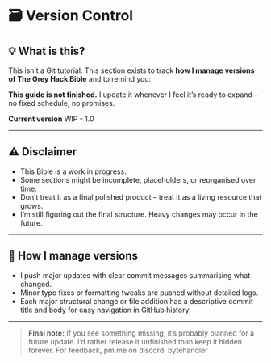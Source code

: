 # 🗃️ Version Control

## 💡 What is this?

This isn’t a Git tutorial.
This section exists to track **how I manage versions of The Grey Hack Bible** and to remind you:

**This guide is not finished.**
I update it whenever I feel it’s ready to expand – no fixed schedule, no promises.

**Current version**
WIP - 1.0

---

## ⚠️ Disclaimer

- This Bible is a work in progress.
- Some sections might be incomplete, placeholders, or reorganised over time.
- Don’t treat it as a final polished product – treat it as a living resource that grows.
- I’m still figuring out the final structure. Heavy changes may occur in the future.

---

## 🔧 How I manage versions

- I push major updates with clear commit messages summarising what changed.
- Minor typo fixes or formatting tweaks are pushed without detailed logs.
- Each major structural change or file addition has a descriptive commit title and body for easy navigation in GitHub history.

---

> **Final note:** If you see something missing, it’s probably planned for a future update. I’d rather release it unfinished than keep it hidden forever. For feedback, pm me on discord: bytehandler